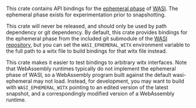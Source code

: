 This crate contains API bindings for the [ephemeral
phase](https://github.com/WebAssembly/WASI/blob/master/phases/README.md) of
[WASI](https://github.com/WebAssembly/WASI). The ephemeral phase exists for
experimentation prior to snapshotting.

This crate will never be released, and should only be used by path dependency
or git dependency. By default, this crate provides bindings for the ephemeral
phase from the included git submodule of the [WASI
repository](https://github.com/WebAssembly/WASI), but you can set the
`WASI_EPHEMERAL_WITX` environment variable to the full path to a witx file to
build bindings for that witx file instead.

This crate makes it easier to test bindings to arbitrary witx interfaces. Note
that WebAssembly runtimes typically do not implement the ephemeral phase of
WASI, so a WebAssembly program built against the default wasi-ephemeral may not
load. Instead, for development, you may want to build with
`WASI_EPHEMERAL_WITX` pointing to an edited version of the latest snapshot, and
a correspondingly modified version of a WebAssembly runtime.
